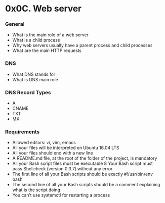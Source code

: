 # 0x0C. Web server

### General

*    What is the main role of a web server
*    What is a child process
*    Why web servers usually have a parent process and child processes
*    What are the main HTTP requests
### DNS

*    What DNS stands for
*    What is DNS main role

### DNS Record Types

*    A
*    CNAME
*    TXT
*    MX

### Requirements

*    Allowed editors: vi, vim, emacs
*    All your files will be interpreted on Ubuntu 16.04 LTS
*    All your files should end with a new line
*    A README.md file, at the root of the folder of the project, is mandatory
*    All your Bash script files must be executable
8    Your Bash script must pass Shellcheck (version 0.3.7) without any error
*    The first line of all your Bash scripts should be exactly #!/usr/bin/env bash
*    The second line of all your Bash scripts should be a comment explaining what is the script doing
*    You can’t use systemctl for restarting a process


